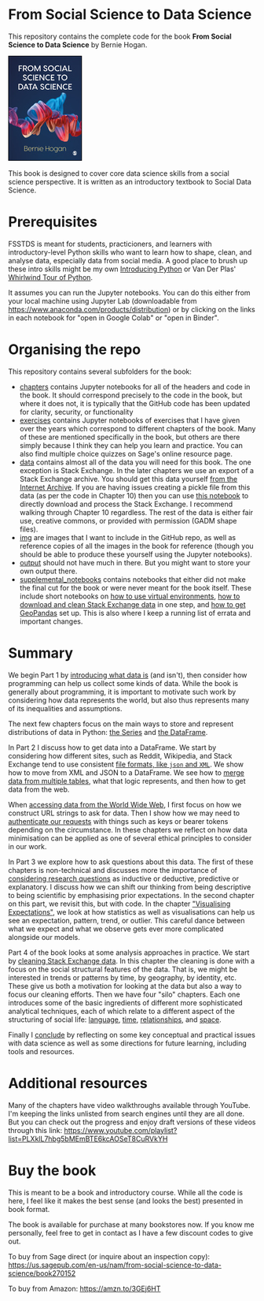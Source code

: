 # From Social Science to Data Science

This repository contains the complete code for the book **From Social Science to Data Science** by Bernie Hogan. 

![Cover image](img/fsstds_book_cover_small.jpg)

This book is designed to cover core data science skills from a social science perspective. It is written as an introductory textbook to Social Data Science. 

# Prerequisites
FSSTDS is meant for students, practicioners, and learners with introductory-level Python skills who want to learn how to shape, clean, and analyse data, especially data from social media. A good place to brush up these intro skills might be my own [Introducing Python]() or Van Der Plas' [Whirlwind Tour of Python](https://github.com/berniehogan/IntroducingPython). 

It assumes you can run the Jupyter notebooks. You can do this either from your local machine using Jupyter Lab (downloadable from https://www.anaconda.com/products/distribution) or by clicking on the links in each notebook for "open in Google Colab" or "open in Binder". 

# Organising the repo
This repository contains several subfolders for the book:

- [chapters](chapters) contains Jupyter notebooks for all of the headers and code in the book. It should correspond precisely to the code in the book, but where it does not, it is typically that the GitHub code has been updated for clarity, security, or functionality 
- [exercises](exercises) contains Jupyter notebooks of exercises that I have given over the years which correspond to different chapters of the book. Many of these are mentioned specifically in the book, but others are there simply because I think they can help you learn and practice. You can also find multiple choice quizzes on Sage's online resource page. 
- [data](data) contains almost all of the data you will need for this book. The one exception is Stack Exchange. In the later chapters we use an export of a Stack Exchange archive. You should get this data yourself [from the Internet Archive](https://archive.org/download/stackexchange). If you are having issues creating a pickle file from this data (as per the code in Chapter 10) then you can use [this notebook](supplemental_notebooks/Ch.supp.StackExchangeDownload.ipynb) to directly download and process the Stack Exchange. I recommend walking through Chapter 10 regardless. The rest of the data is either fair use, creative commons, or provided with permission (GADM shape files).  
- [img](img) are images that I want to include in the GitHub repo, as well as reference copies of all the images in the book for reference (though you should be able to produce these yourself using the Jupyter notebooks). 
- [output](output) should not have much in there. But you might want to store your own output there.
- [supplemental_notebooks](supplemental_notebooks) contains notebooks that either did not make the final cut for the book or were never meant for the book itself. These include short notebooks on [how to use virtual environments](), [how to download and clean Stack Exchange data]() in one step, and [how to get GeoPandas]() set up. This is also where I keep a running list of errata and important changes.


# Summary
We begin Part 1 by [introducing what data is](chapters/Ch.01.Introduction.ipynb) (and isn't), then consider how programming can help us collect some kinds of data. While the book is generally about programming, it is important to motivate such work by considering how data represents the world, but also thus represents many of its inequalities and assumptions. 

The next few chapters focus on the main ways to store and represent distributions of data in Python: [the Series](chapters/Ch.02.WranglingI_TheSeries.ipynb) and [the DataFrame](chapters/Ch.03.WranglingII_TheDataFrame.ipynb). 

In Part 2 I discuss how to get data into a DataFrame. We start by considering how different sites, such as Reddit, Wikipedia, and Stack Exchange tend to use consistent [file formats, like `json` and `XML`](chapters/Ch.04.FileTypes.ipynb). We show how to move from XML and JSON to a DataFrame. We see how to [merge data from multiple tables](chapters/Ch.05.MergingAndSQL.ipynb), what that logic represents, and then how to get data from the web. 

When [accessing data from the World Wide Web](chapters/Ch.06.Accessing.ipynb), I first focus on how we construct URL strings to ask for data. Then I show how we may need to [authenticate our requests](chapters/Ch.07.APIsRedditTwitter.ipynb) with things such as keys or bearer tokens depending on the circumstance. In these chapters we reflect on how data minimisation can be applied as one of several ethical principles to consider in our work.  

In Part 3 we explore how to ask questions about this data. The first of these chapters is non-technical and discusses more the importance of [considering research questions](chapters/Ch.08.ResearchQuestions.ipynb) as inductive or deductive, predictive or explanatory. I discuss how we can shift our thinking from being descriptive to being scientific by emphasising prior expectations. In the second chapter on this part, we revisit this, but with code. In the chapter ["Visualising Expectations"](chapters/Ch.09.VisualizingExpectations.ipynb), we look at how statistics as well as visualisations can help us see an expectation, pattern, trend, or outlier. This careful dance between what we expect and what we observe gets ever more complicated alongside our models. 

Part 4 of the book looks at some analysis approaches in practice. We start by [cleaning Stack Exchange data](Ch.10.Cleaning.ipynb). In this chapter the cleaning is done with a focus on the social structural features of the data. That is, we might be interested in trends or patterns by time, by geography, by identity, etc. These give us both a motivation for looking at the data but also a way to focus our cleaning efforts.  Then we have four "silo" chapters. Each one introduces some of the basic ingredients of different more sophisticated analytical techniques, each of which relate to a different aspect of the structuring of social life: [language](chapters/Ch.11.NLP.ipynb), [time](chapters/Ch.12.TimeSeries.ipynb), [relationships](chapters/Ch.13.NetworkAnalysis.ipynb), and [space](chapters/Ch.14.Geography.ipynb). 

Finally I [conclude](chapters/Ch.15.Conclusion.ipynb) by reflecting on some key conceptual and practical issues with data science as well as some directions for future learning, including tools and resources. 

# Additional resources

Many of the chapters have video walkthroughs available through YouTube. I'm keeping the links unlisted from search engines until they are all done. But you can check out the progress and enjoy draft versions of these videos through this link: https://www.youtube.com/playlist?list=PLXklL7hbg5bMEmBTE6kcAOSeT8CuRVkYH 


# Buy the book

This is meant to be a book and introductory course. While all the code is here, I feel like it makes the best sense (and looks the best) presented in book format. 

The book is available for purchase at many bookstores now. If you know me personally, feel free to get in contact as I have a few discount codes to give out.

To buy from Sage direct (or inquire about an inspection copy): https://us.sagepub.com/en-us/nam/from-social-science-to-data-science/book270152 

To buy from Amazon: https://amzn.to/3GEj6HT 
